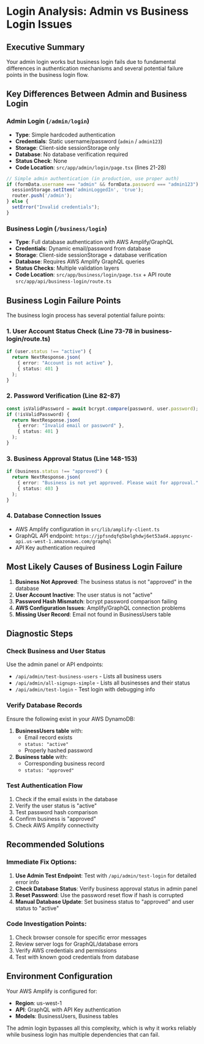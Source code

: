 # Login Analysis: Admin vs Business Login Issues

## Executive Summary

Your admin login works but business login fails due to fundamental differences in authentication mechanisms and several potential failure points in the business login flow.

## Key Differences Between Admin and Business Login

### Admin Login (`/admin/login`)
- **Type**: Simple hardcoded authentication
- **Credentials**: Static username/password (`admin` / `admin123`)
- **Storage**: Client-side sessionStorage only
- **Database**: No database verification required
- **Status Check**: None
- **Code Location**: `src/app/admin/login/page.tsx` (lines 21-28)

```typescript
// Simple admin authentication (in production, use proper auth)
if (formData.username === "admin" && formData.password === "admin123") {
  sessionStorage.setItem('adminLoggedIn', 'true');
  router.push('/admin');
} else {
  setError("Invalid credentials");
}
```

### Business Login (`/business/login`)
- **Type**: Full database authentication with AWS Amplify/GraphQL
- **Credentials**: Dynamic email/password from database
- **Storage**: Client-side sessionStorage + database verification
- **Database**: Requires AWS Amplify GraphQL queries
- **Status Checks**: Multiple validation layers
- **Code Location**: `src/app/business/login/page.tsx` + API route `src/app/api/business-login/route.ts`

## Business Login Failure Points

The business login process has several potential failure points:

### 1. **User Account Status Check** (Line 73-78 in business-login/route.ts)
```typescript
if (user.status !== "active") {
  return NextResponse.json(
    { error: "Account is not active" },
    { status: 401 }
  );
}
```

### 2. **Password Verification** (Line 82-87)
```typescript
const isValidPassword = await bcrypt.compare(password, user.password);
if (!isValidPassword) {
  return NextResponse.json(
    { error: "Invalid email or password" },
    { status: 401 }
  );
}
```

### 3. **Business Approval Status** (Line 148-153)
```typescript
if (business.status !== "approved") {
  return NextResponse.json(
    { error: "Business is not yet approved. Please wait for approval." },
    { status: 403 }
  );
}
```

### 4. **Database Connection Issues**
- AWS Amplify configuration in `src/lib/amplify-client.ts`
- GraphQL API endpoint: `https://jpfsndqfq5belghdwj6et53ad4.appsync-api.us-west-1.amazonaws.com/graphql`
- API Key authentication required

## Most Likely Causes of Business Login Failure

1. **Business Not Approved**: The business status is not "approved" in the database
2. **User Account Inactive**: The user status is not "active"
3. **Password Hash Mismatch**: bcrypt password comparison failing
4. **AWS Configuration Issues**: Amplify/GraphQL connection problems
5. **Missing User Record**: Email not found in BusinessUsers table

## Diagnostic Steps

### Check Business and User Status
Use the admin panel or API endpoints:
- `/api/admin/test-business-users` - Lists all business users
- `/api/admin/all-signups-simple` - Lists all businesses and their status
- `/api/admin/test-login` - Test login with debugging info

### Verify Database Records
Ensure the following exist in your AWS DynamoDB:
1. **BusinessUsers table** with:
   - Email record exists
   - `status: "active"`
   - Properly hashed password
2. **Business table** with:
   - Corresponding business record
   - `status: "approved"`

### Test Authentication Flow
1. Check if the email exists in the database
2. Verify the user status is "active"
3. Test password hash comparison
4. Confirm business is "approved"
5. Check AWS Amplify connectivity

## Recommended Solutions

### Immediate Fix Options:

1. **Use Admin Test Endpoint**: Test with `/api/admin/test-login` for detailed error info
2. **Check Database Status**: Verify business approval status in admin panel
3. **Reset Password**: Use the password reset flow if hash is corrupted
4. **Manual Database Update**: Set business status to "approved" and user status to "active"

### Code Investigation Points:

1. Check browser console for specific error messages
2. Review server logs for GraphQL/database errors
3. Verify AWS credentials and permissions
4. Test with known good credentials from database

## Environment Configuration

Your AWS Amplify is configured for:
- **Region**: us-west-1
- **API**: GraphQL with API Key authentication
- **Models**: BusinessUsers, Business tables

The admin login bypasses all this complexity, which is why it works reliably while business login has multiple dependencies that can fail.
